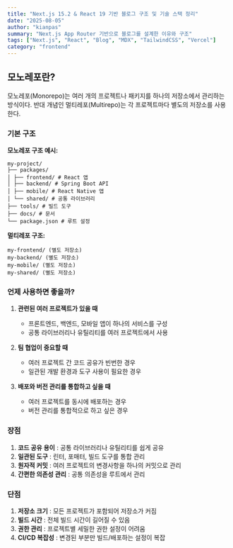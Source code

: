 ```yaml
---
title: "Next.js 15.2 & React 19 기반 블로그 구조 및 기술 스택 정리"
date: "2025-08-05"
author: "kianpas"
summary: "Next.js App Router 기반으로 블로그를 설계한 이유와 구조"
tags: ["Next.js", "React", "Blog", "MDX", "TailwindCSS", "Vercel"]
category: "frontend"
---
```


## 모노레포란?

모노레포(Monorepo)는 여러 개의 프로젝트나 패키지를 하나의 저장소에서 관리하는 방식이다. 반대 개념인 멀티레포(Multirepo)는 각 프로젝트마다 별도의 저장소를 사용한다.

### 기본 구조

**모노레포 구조 예시:**
```
my-project/ 
├── packages/ 
│ ├── frontend/ # React 앱 
│ ├── backend/ # Spring Boot API 
│ ├── mobile/ # React Native 앱 
│ └── shared/ # 공통 라이브러리 
├── tools/ # 빌드 도구 
├── docs/ # 문서 
└── package.json # 루트 설정
```

**멀티레포 구조:**
```
my-frontend/ (별도 저장소) 
my-backend/ (별도 저장소) 
my-mobile/ (별도 저장소) 
my-shared/ (별도 저장소)
```

### 언제 사용하면 좋을까?

1. **관련된 여러 프로젝트가 있을 때**
   - 프론트엔드, 백엔드, 모바일 앱이 하나의 서비스를 구성
   - 공통 라이브러리나 유틸리티를 여러 프로젝트에서 사용

2. **팀 협업이 중요할 때**
   - 여러 프로젝트 간 코드 공유가 빈번한 경우
   - 일관된 개발 환경과 도구 사용이 필요한 경우

3. **배포와 버전 관리를 통합하고 싶을 때**
   - 여러 프로젝트를 동시에 배포하는 경우
   - 버전 관리를 통합적으로 하고 싶은 경우

### 장점
1. **코드 공유 용이** : 공통 라이브러리나 유틸리티를 쉽게 공유
2. **일관된 도구** : 린터, 포매터, 빌드 도구를 통합 관리
3. **원자적 커밋** : 여러 프로젝트의 변경사항을 하나의 커밋으로 관리
4. **간편한 의존성 관리** : 공통 의존성을 루트에서 관리

### 단점
1. **저장소 크기** : 모든 프로젝트가 포함되어 저장소가 커짐
2. **빌드 시간** : 전체 빌드 시간이 길어질 수 있음
3. **권한 관리** : 프로젝트별 세밀한 권한 설정이 어려움
4. **CI/CD 복잡성** : 변경된 부분만 빌드/배포하는 설정이 복잡